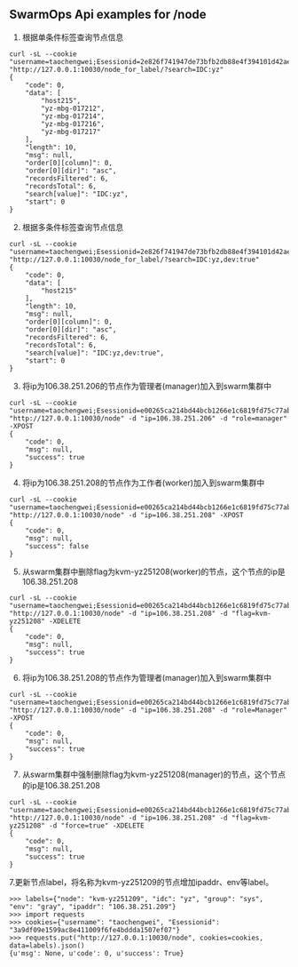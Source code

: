 ## SwarmOps Api examples for /node


1. 根据单条件标签查询节点信息

```
curl -sL --cookie "username=taochengwei;Esessionid=2e826f741947de73bfb2db88e4f394101d42aee8" "http://127.0.0.1:10030/node_for_label/?search=IDC:yz"
{
    "code": 0,
    "data": [
        "host215",
        "yz-mbg-017212",
        "yz-mbg-017214",
        "yz-mbg-017216",
        "yz-mbg-017217"
    ],
    "length": 10,
    "msg": null,
    "order[0][column]": 0,
    "order[0][dir]": "asc",
    "recordsFiltered": 6,
    "recordsTotal": 6,
    "search[value]": "IDC:yz",
    "start": 0
}
```


2. 根据多条件标签查询节点信息

```
curl -sL --cookie "username=taochengwei;Esessionid=2e826f741947de73bfb2db88e4f394101d42aee8" "http://127.0.0.1:10030/node_for_label/?search=IDC:yz,dev:true"
{
    "code": 0,
    "data": [
        "host215"
    ],
    "length": 10,
    "msg": null,
    "order[0][column]": 0,
    "order[0][dir]": "asc",
    "recordsFiltered": 6,
    "recordsTotal": 6,
    "search[value]": "IDC:yz,dev:true",
    "start": 0
}
```


3. 将ip为106.38.251.206的节点作为管理者(manager)加入到swarm集群中

```
curl -sL --cookie "username=taochengwei;Esessionid=e00265ca214bd44bcb1266e1c6819fd75c77ab0e" "http://127.0.0.1:10030/node" -d "ip=106.38.251.206" -d "role=manager" -XPOST
{
    "code": 0,
    "msg": null,
    "success": true
}
```

4. 将ip为106.38.251.208的节点作为工作者(worker)加入到swarm集群中

```
curl -sL --cookie "username=taochengwei;Esessionid=e00265ca214bd44bcb1266e1c6819fd75c77ab0e" "http://127.0.0.1:10030/node" -d "ip=106.38.251.208" -XPOST
{
    "code": 0,
    "msg": null,
    "success": false
}
```

5. 从swarm集群中删除flag为kvm-yz251208(worker)的节点，这个节点的ip是106.38.251.208

```
curl -sL --cookie "username=taochengwei;Esessionid=e00265ca214bd44bcb1266e1c6819fd75c77ab0e" "http://127.0.0.1:10030/node" -d "ip=106.38.251.208" -d "flag=kvm-yz251208" -XDELETE
{
    "code": 0,
    "msg": null,
    "success": true
}
```

6. 将ip为106.38.251.208的节点作为管理者(manager)加入到swarm集群中

```
curl -sL --cookie "username=taochengwei;Esessionid=e00265ca214bd44bcb1266e1c6819fd75c77ab0e" "http://127.0.0.1:10030/node" -d "ip=106.38.251.208" -d "role=Manager" -XPOST
{
    "code": 0,
    "msg": null,
    "success": true
}
```

7. 从swarm集群中强制删除flag为kvm-yz251208(manager)的节点，这个节点的ip是106.38.251.208

```
curl -sL --cookie "username=taochengwei;Esessionid=e00265ca214bd44bcb1266e1c6819fd75c77ab0e" "http://127.0.0.1:10030/node" -d "ip=106.38.251.208" -d "flag=kvm-yz251208" -d "force=true" -XDELETE
{
    "code": 0,
    "msg": null,
    "success": true
}
```

7.更新节点label，将名称为kvm-yz251209的节点增加ipaddr、env等label。
```
>>> labels={"node": "kvm-yz251209", "idc": "yz", "group": "sys", "env": "gray", "ipaddr": "106.38.251.209"}
>>> import requests
>>> cookies={"username": "taochengwei", "Esessionid": "3a9df09e1599ac8e411009f6fe4bddda1507ef07"}
>>> requests.put("http://127.0.0.1:10030/node", cookies=cookies, data=labels).json()
{u'msg': None, u'code': 0, u'success': True}
```